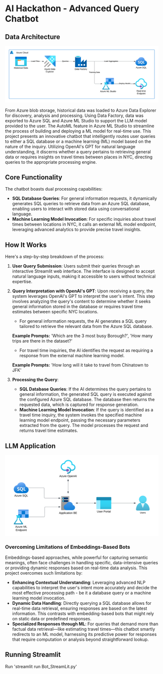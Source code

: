 # AI Hackathon - Advanced Query Chatbot

## Data Architecture

![alt text](/diagrams/PGJR%20-%20Architecture%20-%20Data%20Processing.png)

From Azure blob storage, historical data was loaded to Azure Data Explorer for discovery, analysis and processing. Using Data Factory, data was exported to Azure SQL and Azure ML Studio to support the LLM model provided to the user. The AutoML feature in Azure ML Studio to streamline the process of building and deploying a ML model for real-time use.
This project presents an innovative chatbot that intelligently routes user queries to either a SQL database or a machine learning (ML) model based on the nature of the inquiry. Utilizing OpenAI's GPT for natural language understanding, it discerns whether a query pertains to retrieving general data or requires insights on travel times between places in NYC, directing queries to the appropriate processing engine.

## Core Functionality

The chatbot boasts dual processing capabilities:
- **SQL Database Queries**: For general information requests, it dynamically generates SQL queries to retrieve data from an Azure SQL database, enabling users to interact with stored data using conversational language.
- **Machine Learning Model Invocation**: For specific inquiries about travel times between locations in NYC, it calls an external ML model endpoint, leveraging advanced analytics to provide precise travel insights.

## How It Works

Here's a step-by-step breakdown of the process:

1. **User Query Submission**: Users submit their queries through an interactive Streamlit web interface. The interface is designed to accept natural language inputs, making it accessible to users without technical expertise.

2. **Query Interpretation with OpenAI's GPT**: Upon receiving a query, the system leverages OpenAI's GPT to interpret the user's intent. This step involves analyzing the query's content to determine whether it seeks general information stored in the database or requires travel time estimates between specific NYC locations.

    - For general information requests, the AI generates a SQL query tailored to retrieve the relevant data from the Azure SQL database.
    
    **Example Prompts:**  'Which are the 3 most busy Borough?', 'How many trips are there in the dataset?'
    
    - For travel time inquiries, the AI identifies the request as requiring a response from the external machine learning model.
    
    **Example Prompts:**  'How long will it take to travel from Chinatown to JFK'

3. **Processing the Query**:
    - **SQL Database Queries**: If the AI determines the query pertains to general information, the generated SQL query is executed against the configured Azure SQL database. The database then returns the requested data, which is captured for response generation.
    - **Machine Learning Model Invocation**: If the query is identified as a travel time inquiry, the system invokes the specified machine learning model endpoint, passing the necessary parameters extracted from the query. The model processes the request and returns travel time estimates.

## LLM Application

![alt text](/diagrams/PGJR%20-%20Architecture%20-%20User%20Interface.png)

### Overcoming Limitations of Embeddings-Based Bots

Embeddings-based approaches, while powerful for capturing semantic meanings, often face challenges in handling specific, data-intensive queries or providing dynamic responses based on real-time data analysis. This project overcomes such limitations by:

- **Enhancing Contextual Understanding**: Leveraging advanced NLP capabilities to interpret the user's intent more accurately and decide the most effective processing path - be it a database query or a machine learning model invocation.
- **Dynamic Data Handling**: Directly querying a SQL database allows for real-time data retrieval, ensuring responses are based on the latest information. This contrasts with embedding-based bots that might rely on static data or predefined responses.
- **Specialized Responses through ML**: For queries that demand more than factual data retrieval—like estimating travel times—this chatbot smartly redirects to an ML model, harnessing its predictive power for responses that require computation or analysis beyond straightforward lookup.


## Running Streamlit

Run 'streamlit run Bot_StreamLit.py'
